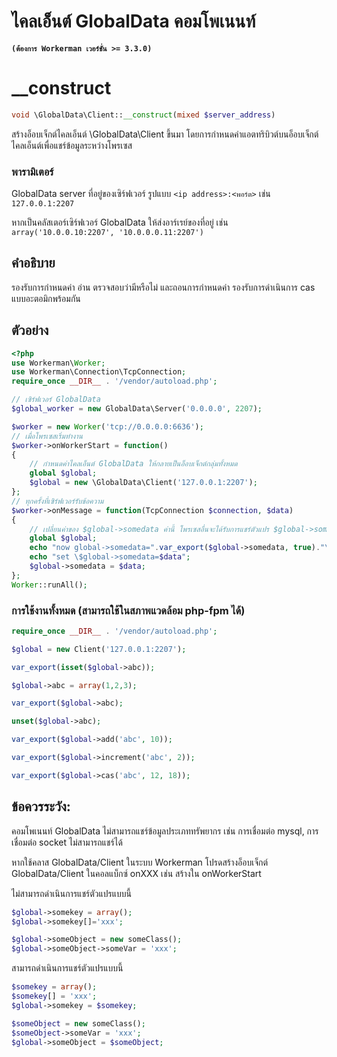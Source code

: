 # ไคลเอ็นต์ GlobalData คอมโพเนนท์
**``` (ต้องการ Workerman เวอร์ชั่น >= 3.3.0) ```**

# __construct
```php
void \GlobalData\Client::__construct(mixed $server_address)
```

สร้างอ็อบเจ็กต์ไคลเอ็นต์ \GlobalData\Client ขึ้นมา โดยการกำหนดค่าแอตทริบิวต์บนอ็อบเจ็กต์ไคลเอ็นต์เพื่อแชร์ข้อมูลระหว่างโพรเซส

### พารามิเตอร์
GlobalData server ที่อยู่ของเซิร์ฟเวอร์ รูปแบบ ```<ip address>:<พอร์ต>``` เช่น ```127.0.0.1:2207``` 

หากเป็นคลัสเตอร์เซิร์ฟเวอร์ GlobalData ให้ส่งอาร์เรย์ของที่อยู่ เช่น ```array('10.0.0.10:2207', '10.0.0.0.11:2207')```

## คำอธิบาย
รองรับการกำหนดค่า อ่าน ตรวจสอบว่ามีหรือไม่ และถอนการกำหนดค่า
รองรับการดำเนินการ cas แบบอะตอมิกพร้อมกัน

## ตัวอย่าง

```php
<?php
use Workerman\Worker;
use Workerman\Connection\TcpConnection;
require_once __DIR__ . '/vendor/autoload.php';

// เซิร์ฟเวอร์ GlobalData
$global_worker = new GlobalData\Server('0.0.0.0', 2207);

$worker = new Worker('tcp://0.0.0.0:6636');
// เมื่อโพรเซสเริ่มทำงาน
$worker->onWorkerStart = function()
{
    // กำหนดค่าไคลเอ็นต์ GlobalData ให้กลายเป็นอ็อบเจ็กต์กลุ่มทั้งหมด
    global $global;
    $global = new \GlobalData\Client('127.0.0.1:2207');
};
// ทุกครั้งที่เซิร์ฟเวอร์รับข้อความ
$worker->onMessage = function(TcpConnection $connection, $data)
{
    // เปลี่ยนค่าของ $global->somedata ค่านี้ โพรเซสอื่นจะได้รับการแชร์ตัวแปร $global->somedata
    global $global;
    echo "now global->somedata=".var_export($global->somedata, true)."\n";
    echo "set \$global->somedata=$data";
    $global->somedata = $data;
};
Worker::runAll();
```

### การใช้งานทั้งหมด (สามารถใช้ในสภาพแวดล้อม php-fpm ได้)
```php
require_once __DIR__ . '/vendor/autoload.php';

$global = new Client('127.0.0.1:2207');

var_export(isset($global->abc));

$global->abc = array(1,2,3);

var_export($global->abc);

unset($global->abc);

var_export($global->add('abc', 10));

var_export($global->increment('abc', 2));

var_export($global->cas('abc', 12, 18));

```

## ข้อควรระวัง:
คอมโพเนนท์ GlobalData ไม่สามารถแชร์ข้อมูลประเภททรัพยากร เช่น การเชื่อมต่อ mysql, การเชื่อมต่อ socket ไม่สามารถแชร์ได้

หากใช้คลาส GlobalData/Client ในระบบ Workerman โปรดสร้างอ็อบเจ็กต์ GlobalData/Client ในคอลแบ็กซ์ onXXX เช่น สร้างใน onWorkerStart

ไม่สามารถดำเนินการแชร์ตัวแปรแบบนี้
```php
$global->somekey = array();
$global->somekey[]='xxx';

$global->someObject = new someClass();
$global->someObject->someVar = 'xxx';
```
สามารถดำเนินการแชร์ตัวแปรแบบนี้
```php
$somekey = array();
$somekey[] = 'xxx';
$global->somekey = $somekey;

$someObject = new someClass();
$someObject->someVar = 'xxx';
$global->someObject = $someObject;
```
